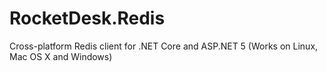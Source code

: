 # RocketDesk.Redis
Cross-platform Redis client for .NET Core and ASP.NET 5
(Works on Linux, Mac OS X and Windows)
